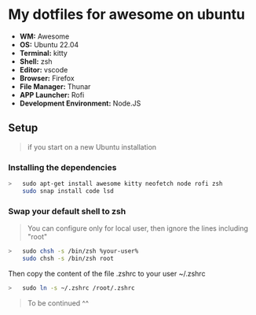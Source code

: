 # My dotfiles for awesome on ubuntu</h1>

- **WM:** Awesome
- **OS:** Ubuntu 22.04
- **Terminal:** kitty
- **Shell:** zsh
- **Editor:** vscode
- **Browser:** Firefox
- **File Manager:** Thunar
- **APP Launcher:** Rofi
- **Development Environment:** Node.JS

## Setup

> if you start on a new Ubuntu installation

### Installing the dependencies

```sh
>   sudo apt-get install awesome kitty neofetch node rofi zsh  
    sudo snap install code lsd
```

### Swap your default shell to zsh

> You can configure only for local user, then ignore the lines including "root"

```sh
>   sudo chsh -s /bin/zsh %your-user%
    sudo chsh -s /bin/zsh root
```

Then copy the content of the file .zshrc to your user ~/.zshrc

```sh
>   sudo ln -s ~/.zshrc /root/.zshrc 
```

> To be continued ^^

